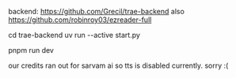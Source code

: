 backend: https://github.com/Grecil/trae-backend
also https://github.com/robinroy03/ezreader-full

cd trae-backend
uv run --active start.py


pnpm run dev

our credits ran out for sarvam ai so tts is disabled currently. sorry :(
